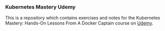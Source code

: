 ### Kubernetes Mastery Udemy

This is a repository which contains exercises and notes for the Kubernetes Mastery: Hands-On Lessons From A Docker Captain
course on [Udemy](https://www.udemy.com).